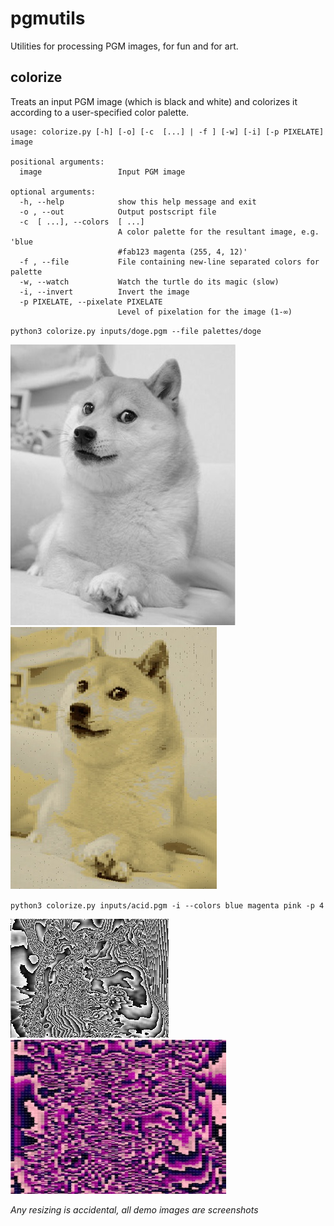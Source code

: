 # pgmutils
Utilities for processing PGM images, for fun and for art.

## colorize
Treats an input PGM image (which is black and white) and colorizes it according to a user-specified color palette.

```
usage: colorize.py [-h] [-o] [-c  [...] | -f ] [-w] [-i] [-p PIXELATE] image

positional arguments:
  image                 Input PGM image

optional arguments:
  -h, --help            show this help message and exit
  -o , --out            Output postscript file
  -c  [ ...], --colors  [ ...]
                        A color palette for the resultant image, e.g. 'blue
                        #fab123 magenta (255, 4, 12)'
  -f , --file           File containing new-line separated colors for palette
  -w, --watch           Watch the turtle do its magic (slow)
  -i, --invert          Invert the image
  -p PIXELATE, --pixelate PIXELATE
                        Level of pixelation for the image (1-∞)
```

`python3 colorize.py inputs/doge.pgm --file palettes/doge`

![doge input](colorize/demo_assets/doge_bw.jpg)
![doge output](colorize/outputs/doge_colorized.jpg)

`python3 colorize.py inputs/acid.pgm -i --colors blue magenta pink -p 4`

![acid input](colorize/demo_assets/acid_bw.jpg)
![acid output](colorize/outputs/acid_colorized.jpg)

*Any resizing is accidental, all demo images are screenshots*
